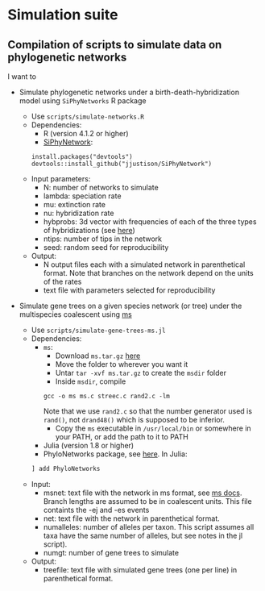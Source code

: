 # Simulation suite
## Compilation of scripts to simulate data on phylogenetic networks

I want to
- Simulate phylogenetic networks under a birth-death-hybridization model using `SiPhyNetworks` R package
    - Use `scripts/simulate-networks.R`
    - Dependencies:
        - R (version 4.1.2 or higher)
        - [SiPhyNetwork](https://github.com/jjustison/SiPhyNetwork): 
        ```
        install.packages("devtools")
        devtools::install_github("jjustison/SiPhyNetwork")
        ```
    - Input parameters:
        - N: number of networks to simulate
        - lambda: speciation rate
        - mu: extinction rate
        - nu: hybridization rate
        - hybprobs: 3d vector with frequencies of each of the three types of hybridizations (see [here](https://github.com/jjustison/SiPhyNetwork/blob/master/vignettes/figures/hybridization_types.png))
        - ntips: number of tips in the network
        - seed: random seed for reproducibility
    - Output:
        - N output files each with a simulated network in parenthetical format. Note that branches on the network depend on the units of the rates
        - text file with parameters selected for reproducibility

- Simulate gene trees on a given species network (or tree) under the multispecies coalescent using [ms](http://home.uchicago.edu/~rhudson1/source/mksamples.html)
    - Use `scripts/simulate-gene-trees-ms.jl`
    - Dependencies:
        - `ms`:
            - Download `ms.tar.gz` [here](https://uchicago.app.box.com/s/l3e5uf13tikfjm7e1il1eujitlsjdx13)
            - Move the folder to wherever you want it
            - Untar `tar -xvf ms.tar.gz` to create the `msdir` folder
            - Inside `msdir`, compile 
            ```
            gcc -o ms ms.c streec.c rand2.c -lm
            ```
            Note that we use `rand2.c` so that the number generator used is `rand()`, not `drand48()` which is supposed to be inferior.
            - Copy the `ms` executable in `/usr/local/bin` or somewhere in your PATH, or add the path to it to PATH
        - Julia (version 1.8 or higher)
        - PhyloNetworks package, see [here](https://github.com/crsl4/PhyloNetworks.jl). In Julia:
        ```julia
        ] add PhyloNetworks
        ```
    - Input:
        - msnet: text file with the network in ms format, see [ms docs](http://home.uchicago.edu/~rhudson1/source/mksamples.html). Branch lengths are assumed to be in coalescent units. This file containts the -ej and -es events
        - net: text file with the network in parenthetical format.
        - numalleles: number of alleles per taxon. This script assumes all taxa have the same
               number of alleles, but see notes in the jl script).
        - numgt: number of gene trees to simulate
    - Output:
        - treefile: text file with simulated gene trees (one per line) in parenthetical format.